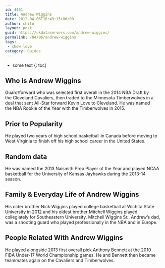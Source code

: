 ```yaml
---
id: 4401
title: Andrew Wiggins
date: 2012-04-06T16:49:15+00:00
author: chito
layout: post
guid: https://ukdataservers.com/andrew-wiggins/
permalink: /04/06/andrew-wiggins
tags:
 - show love
category: Guides
---
```


* some text
{: toc}
          
          
## Who is  Andrew Wiggins
                  
                  
                  
Guard/forward who was selected first overall in the 2014 NBA Draft by the Cleveland Cavaliers, then traded to the Minnesota Timberwolves in a deal that sent All-Star forward Kevin Love to Cleveland. He was named the NBA Rookie of the Year with the Timberwolves in 2015.
                  
                
                
                
## Prior to Popularity 
                  
                  
                  
He played two years of high school basketball in Canada before moving to West Virginia to finish off his high school career in the United States.
                  
                
                
                
## Random data 
                  
                  
                  
He was named the 2013 Naismith Prep Player of the Year and played NCAA basketball for the University of Kansas Jayhawks during the 2013-14 season.
                  
                
                
                
## Family & Everyday Life of Andrew Wiggins
                  
                  
                  
His older brother Nick Wiggins played college basketball at Wichita State University in 2012 and his oldest brother Mitchell Wiggins played collegiately for Southeastern University. Mitchell Wiggins Sr., Andrew&#8217;s dad, was a shooting guard who played professionally in the NBA and in Europe.
                  
                
                
                
## People Related With  Andrew Wiggins
                  
                  
                  
He played alongside 2013 first overall pick Anthony Bennett at the 2010 FIBA Under-17 World Championship games. He and Bennett then became teammates again on the Cavaliers and Timberwolves.
                  
                
              
            
          
          
          
    
    
  
